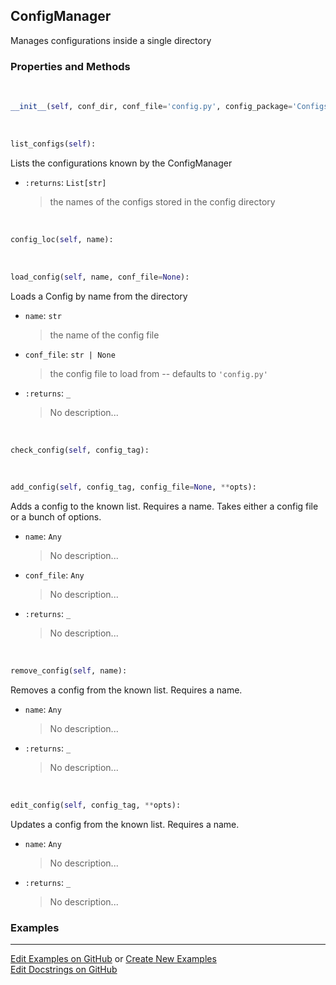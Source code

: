 ## <a id="RynLib.RynUtils.ConfigManager.ConfigManager">ConfigManager</a>
Manages configurations inside a single directory

### Properties and Methods
<a id="RynLib.RynUtils.ConfigManager.ConfigManager.__init__">&nbsp;</a>
```python
__init__(self, conf_dir, conf_file='config.py', config_package='Configs'): 
```

<a id="RynLib.RynUtils.ConfigManager.ConfigManager.list_configs">&nbsp;</a>
```python
list_configs(self): 
```
Lists the configurations known by the ConfigManager
- `:returns`: `List[str]`
    >the names of the configs stored in the config directory

<a id="RynLib.RynUtils.ConfigManager.ConfigManager.config_loc">&nbsp;</a>
```python
config_loc(self, name): 
```

<a id="RynLib.RynUtils.ConfigManager.ConfigManager.load_config">&nbsp;</a>
```python
load_config(self, name, conf_file=None): 
```
Loads a Config by name from the directory
- `name`: `str`
    >the name of the config file
- `conf_file`: `str | None`
    >the config file to load from -- defaults to `'config.py'`
- `:returns`: `_`
    >No description...

<a id="RynLib.RynUtils.ConfigManager.ConfigManager.check_config">&nbsp;</a>
```python
check_config(self, config_tag): 
```

<a id="RynLib.RynUtils.ConfigManager.ConfigManager.add_config">&nbsp;</a>
```python
add_config(self, config_tag, config_file=None, **opts): 
```
Adds a config to the known list. Requires a name. Takes either a config file or a bunch of options.
- `name`: `Any`
    >No description...
- `conf_file`: `Any`
    >No description...
- `:returns`: `_`
    >No description...

<a id="RynLib.RynUtils.ConfigManager.ConfigManager.remove_config">&nbsp;</a>
```python
remove_config(self, name): 
```
Removes a config from the known list. Requires a name.
- `name`: `Any`
    >No description...
- `:returns`: `_`
    >No description...

<a id="RynLib.RynUtils.ConfigManager.ConfigManager.edit_config">&nbsp;</a>
```python
edit_config(self, config_tag, **opts): 
```
Updates a config from the known list. Requires a name.
- `name`: `Any`
    >No description...
- `:returns`: `_`
    >No description...

### Examples


___

[Edit Examples on GitHub](https://github.com/McCoyGroup/References/edit/gh-pages/Documentation/examples/RynLib/RynUtils/ConfigManager/ConfigManager.md) or 
[Create New Examples](https://github.com/McCoyGroup/References/new/gh-pages/?filename=Documentation/examples/RynLib/RynUtils/ConfigManager/ConfigManager.md) <br/>
[Edit Docstrings on GitHub](https://github.com/McCoyGroup/RynLib/edit/master/RynUtils/ConfigManager.py?message=Update%20Docs)